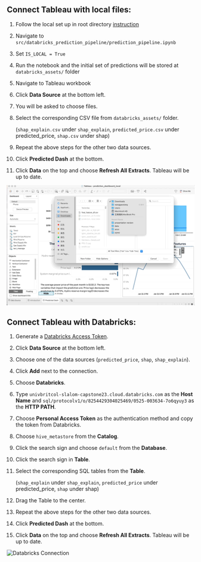 ## Connect Tableau with local files:

1. Follow the local set up in root directory [instruction](https://github.com/slalom-ubc-mds/Power-Price-Prediction/tree/main#local-setup)
2. Navigate to `src/databricks_prediction_pipeline/prediction_pipeline.ipynb`
3. Set `IS_LOCAL = True`
4. Run the notebook and the initial set of predictions will be stored at `databricks_assets/` folder
5. Navigate to Tableau workbook
6. Click **Data Source** at the bottom left.
7. You will be asked to choose files.
8. Select the corresponding CSV file from `databricks_assets/` folder.
 
    (`shap_explain.csv` under `shap_explain`, `predicted_price.csv` under predicted_price, `shap.csv` under shap)
9. Repeat the above steps for the other two data sources.
10. Click **Predicted Dash** at the bottom.
11. Click **Data** on the top and choose **Refresh All Extracts**. Tableau will be up to date.

![Local Files Connection](img/local.gif)


## Connect Tableau with Databricks:

1. Generate a [Databricks Access Token](https://docs.databricks.com/dev-tools/auth.html#databricks-personal-access-tokens-for-users).
2. Click **Data Source** at the bottom left.
3. Choose one of the data sources (`predicted_price`, `shap`, `shap_explain`).
4. Click **Add** next to the connection.
5. Choose **Databricks**.
6. Type `univbritcol-slalom-capstone23.cloud.databricks.com` as the **Host Name** and `sql/protocolv1/o/8254429304025469/0525-003634-7o6qyuy3` as the **HTTP PATH**.
7. Choose **Personal Access Token** as the authentication method and copy the token from Databricks.
8. Choose `hive_metastore` from the **Catalog**.
9. Click the search sign and choose `default` from the **Database**.
10. Click the search sign in **Table**.
11. Select the corresponding SQL tables from the **Table**.

    (`shap_explain` under `shap_explain`, `predicted_price` under predicted_price, `shap` under shap)
13. Drag the Table to the center.
14. Repeat the above steps for the other two data sources.
15. Click **Predicted Dash** at the bottom.
16. Click **Data** on the top and choose **Refresh All Extracts**. Tableau will be up to date.

![Databricks Connection](https://github.com/slalom-ubc-mds/Power-Price-Prediction/blob/main/img/databricks.gif)
